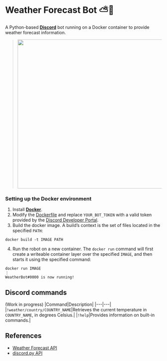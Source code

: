# Weather Forecast Bot ⛅🤖
A Python-based [**Discord**](https://discord.com/) bot running on a Docker container to provide weather forecast information.

> <img src="https://user-images.githubusercontent.com/47757441/213523762-dee27ec8-d0c8-42cb-baef-0176e33f02f9.png" width="480">

### Setting up the Docker environment
1. Install [**Docker**](https://www.docker.com/products/docker-desktop/).
2. Modify the [Dockerfile](https://github.com/Pexers/docker-weather-forecast-bot/blob/main/Dockerfile) and replace `YOUR_BOT_TOKEN` with a valid token provided by the [Discord Developer Portal](https://discord.com/developers/docs/intro).
3. Build the docker image. A build’s context is the set of files located in the specified `PATH`:
```
docker build -t IMAGE PATH
```
4. Run the robot on a new container. The `docker run` command will first create a writeable container layer over the specified `IMAGE`, and then starts it using the specified command:
```
docker run IMAGE
⋮
WeatherBot#0000 is now running!
```

## Discord commands
(Work in progress)
|Command|Description|
|---|---|
|`!weather/country/COUNTRY_NAME`|Retrieves the current temperature in `COUNTRY_NAME`, in degrees Celsius.|
|`!help`|Provides information on built-in commands.|

## References
- [Weather Forecast API](https://open-meteo.com/en/docs#api-documentation)
- [discord.py API](https://discordpy.readthedocs.io/en/stable/api.html)
